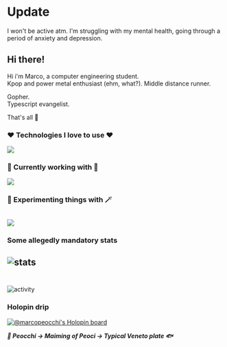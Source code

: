 # Update
I won't be active atm.
I'm struggling with my mental health, going through a period of anxiety and depression.

## Hi there!
Hi i'm Marco, a computer engineering student.    
Kpop and power metal enthusiast (ehm, what?). Middle distance runner.

Gopher.  
Typescript evangelist.

That's all 🤠

### ❤️ Technologies I love to use ❤️

[![](https://skillicons.dev/icons?i=go,typescript,svelte,react,tailwind,mui,reactivex)](https://skillicons.dev)

          
### 🐓 Currently working with 🐓

[![](https://skillicons.dev/icons?i=flutter,java)](https://skillicons.dev)

### 🧙 Experimenting things with 🪄

[![](https://skillicons.dev/icons?i=wasm,rust)](https://skillicons.dev)
---    
### Some allegedly mandatory stats
![stats](https://github-readme-stats.vercel.app/api/top-langs?username=marcopeocchi&show_icons=true&locale=en&layout=compact)
<br><br/>
---

![activity](https://spotify-recently-played-readme.vercel.app/api?user=fsa30toge60lrw4vg0uicutfk)

### Holopin drip
[![@marcopeocchi's Holopin board](https://holopin.io/api/user/board?user=marcopeocchi)](https://holopin.io/@marcopeocchi)

***🌊 Peocchi -> Maiming of Peoci -> Typical Veneto plate 🐟***
